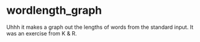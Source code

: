 # wordlength_graph
Uhhh it makes a graph out the lengths of words from the standard input.
It was an exercise from K & R.
